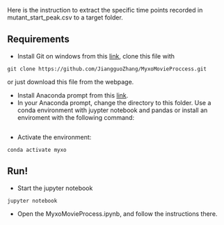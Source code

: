 Here is the instruction to extract the specific time points recorded in mutant_start_peak.csv to a target folder.
## Requirements
* Install Git on windows from this [link](https://git-scm.com/download/win), clone this file with
```shell
git clone https://github.com/JiangguoZhang/MyxoMovieProccess.git
```
or just download this file from the webpage.
* Install Anaconda prompt from this [link](https://www.anaconda.com/download).
* In your Anaconda prompt, change the directory to this folder. Use a conda environment with juypter notebook and pandas or install an enviroment with the following command:
```shell

```
* Activate the environment:
```shell
conda activate myxo
```
## Run!
* Start the jupyter notebook
```shell
jupyter notebook
```
* Open the MyxoMovieProcess.ipynb, and follow the instructions there.
